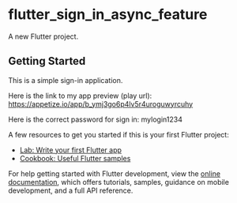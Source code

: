# flutter_sign_in_async_feature

A new Flutter project.

## Getting Started

This is a simple sign-in application.

Here is the link to my app preview (play url): https://appetize.io/app/b_ymj3go6p4lv5r4uroguwyrcuhy

Here is the correct password for sign in: mylogin1234

A few resources to get you started if this is your first Flutter project:

- [Lab: Write your first Flutter app](https://docs.flutter.dev/get-started/codelab)
- [Cookbook: Useful Flutter samples](https://docs.flutter.dev/cookbook)

For help getting started with Flutter development, view the
[online documentation](https://docs.flutter.dev/), which offers tutorials,
samples, guidance on mobile development, and a full API reference.

